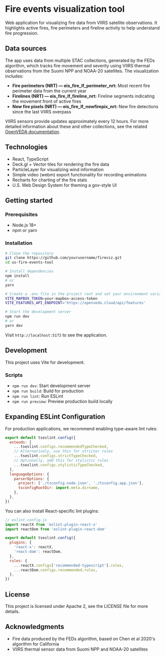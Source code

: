 # Fire events visualization tool

Web application for visualizing fire data from VIIRS satellite observations. It highlights active fires, fire perimeters and fireline activity to help understand fire progression.

## Data sources

The app uses data from multiple STAC collections, generated by the FEDs algorithm, which tracks fire movement and severity using VIIRS thermal observations from the Suomi NPP and NOAA-20 satellites. The visualization includes:

- **Fire perimeters (NRT) — eis_fire_lf_perimeter_nrt:** Most recent fire perimeter data from the current year
- **Firelines (NRT) — eis_fire_lf_fireline_nrt:** Fireline segments indicating the movement front of active fires
- **New fire pixels (NRT) — eis_fire_lf_newfirepix_nrt:** New fire detections since the last VIIRS overpass

VIIRS sensors provide updates approximately every 12 hours. For more detailed information about these and other collections, see the related [OpenVEDA documentation](https://docs.openveda.cloud/user-guide/notebooks/tutorials/mapping-fires.html#collection-information).

## Technologies

- React, TypeScript
- Deck.gl + Vector tiles for rendering the fire data
- ParticleLayer for visualizing wind information
- Simple video (webm) export functionality for recording animations
- Recharts for charting of the fire stats
- U.S. Web Design System for theming a gov-style UI

## Getting started

### Prerequisites

- Node.js 18+
- npm or yarn

### Installation

```bash
# Clone the repository
git clone https://github.com/yourusername/fireviz.git
cd us-fire-events-tool

# Install dependencies
npm install
# or
yarn

# Create a .env file in the project root and set your environment variables
VITE_MAPBOX_TOKEN=your-mapbox-access-token
VITE_FEATURES_API_ENDPOINT='https://openveda.cloud/api/features'

# Start the development server
npm run dev
# or
yarn dev
```

Visit `http://localhost:5173` to see the application.

## Development

This project uses Vite for development.

### Scripts

- `npm run dev`: Start development server
- `npm run build`: Build for production
- `npm run lint`: Run ESLint
- `npm run preview`: Preview production build locally

## Expanding ESLint Configuration

For production applications, we recommend enabling type-aware lint rules:

```js
export default tseslint.config({
  extends: [
    ...tseslint.configs.recommendedTypeChecked,
    // Alternatively, use this for stricter rules
    ...tseslint.configs.strictTypeChecked,
    // Optionally, add this for stylistic rules
    ...tseslint.configs.stylisticTypeChecked,
  ],
  languageOptions: {
    parserOptions: {
      project: ['./tsconfig.node.json', './tsconfig.app.json'],
      tsconfigRootDir: import.meta.dirname,
    },
  },
})
```

You can also install React-specific lint plugins:

```js
// eslint.config.js
import reactX from 'eslint-plugin-react-x'
import reactDom from 'eslint-plugin-react-dom'

export default tseslint.config({
  plugins: {
    'react-x': reactX,
    'react-dom': reactDom,
  },
  rules: {
    ...reactX.configs['recommended-typescript'].rules,
    ...reactDom.configs.recommended.rules,
  },
})
```

## License

This project is licensed under Apache 2, see the LICENSE file for more details.

## Acknowledgments

- Fire data produced by the FEDs algorithm, based on Chen et al 2020's algorithm for California
- VIIRS thermal sensor data from Suomi NPP and NOAA-20 satellites
